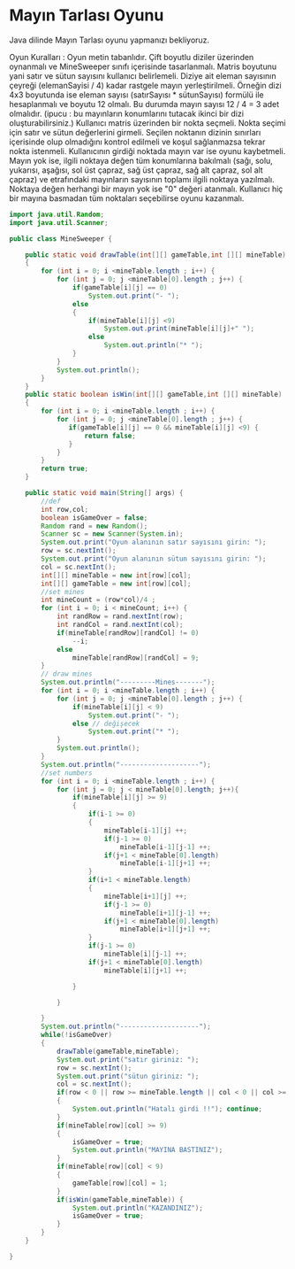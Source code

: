 # Mayın Tarlası Oyunu
Java dilinde Mayın Tarlası oyunu yapmanızı bekliyoruz.

Oyun Kuralları :
Oyun metin tabanlıdır.
Çift boyutlu diziler üzerinden oynanmalı ve MineSweeper sınıfı içerisinde tasarlanmalı.
Matris boyutunu yani satır ve sütun sayısını kullanıcı belirlemeli.
Diziye ait eleman sayısının çeyreği (elemanSayisi / 4) kadar rastgele mayın yerleştirilmeli. Örneğin dizi 4x3 boyutunda ise eleman sayısı (satırSayısı * sütunSayısı) formülü ile hesaplanmalı ve boyutu 12 olmalı. Bu durumda mayın sayısı 12 / 4 = 3 adet olmalıdır. (ipucu : bu mayınların konumlarını tutacak ikinci bir dizi oluşturabilirsiniz.)
Kullanıcı matris üzerinden bir nokta seçmeli. Nokta seçimi için satır ve sütun değerlerini girmeli.
Seçilen noktanın dizinin sınırları içerisinde olup olmadığını kontrol edilmeli ve koşul sağlanmazsa tekrar nokta istenmeli.
Kullanıcının girdiği noktada mayın var ise oyunu kaybetmeli.
Mayın yok ise, ilgili noktaya değen tüm konumlarına bakılmalı (sağı, solu, yukarısı, aşağısı, sol üst çapraz, sağ üst çapraz, sağ alt çapraz, sol alt çapraz) ve etrafındaki mayınların sayısının toplamı ilgili noktaya yazılmalı. Noktaya değen herhangi bir mayın yok ise "0" değeri atanmalı.
Kullanıcı hiç bir mayına basmadan tüm noktaları seçebilirse oyunu kazanmalı.
```java
import java.util.Random;
import java.util.Scanner;

public class MineSweeper {

    public static void drawTable(int[][] gameTable,int [][] mineTable)
    {
        for (int i = 0; i <mineTable.length ; i++) {
            for (int j = 0; j <mineTable[0].length ; j++) {
                if(gameTable[i][j] == 0)
                    System.out.print("- ");
                else
                {
                    if(mineTable[i][j] <9)
                        System.out.print(mineTable[i][j]+" ");
                    else
                        System.out.println("* ");
                }
            }
            System.out.println();
        }
    }
    public static boolean isWin(int[][] gameTable,int [][] mineTable)
    {
        for (int i = 0; i <mineTable.length ; i++) {
            for (int j = 0; j <mineTable[0].length ; j++) {
               if(gameTable[i][j] == 0 && mineTable[i][j] <9) {
                   return false;
               }
            }
        }
        return true;
    }

    public static void main(String[] args) {
        //def
        int row,col;
        boolean isGameOver = false;
        Random rand = new Random();
        Scanner sc = new Scanner(System.in);
        System.out.print("Oyun alanının satır sayısını girin: ");
        row = sc.nextInt();
        System.out.print("Oyun alanının sütun sayısını girin: ");
        col = sc.nextInt();
        int[][] mineTable = new int[row][col];
        int[][] gameTable = new int[row][col];
        //set mines
        int mineCount = (row*col)/4 ;
        for (int i = 0; i < mineCount; i++) {
            int randRow = rand.nextInt(row);
            int randCol = rand.nextInt(col);
            if(mineTable[randRow][randCol] != 0)
                --i;
            else
                mineTable[randRow][randCol] = 9;
        }
        // draw mines
        System.out.println("---------Mines-------");
        for (int i = 0; i <mineTable.length ; i++) {
            for (int j = 0; j <mineTable[0].length ; j++) {
                if(mineTable[i][j] < 9)
                    System.out.print("- ");
                else // değişecek
                    System.out.print("* ");
            }
            System.out.println();
        }
        System.out.println("--------------------");
        //set numbers
        for (int i = 0; i <mineTable.length ; i++) {
            for (int j = 0; j < mineTable[0].length; j++){
                if(mineTable[i][j] >= 9)
                {
                    if(i-1 >= 0)
                    {
                        mineTable[i-1][j] ++;
                        if(j-1 >= 0)
                            mineTable[i-1][j-1] ++;
                        if(j+1 < mineTable[0].length)
                            mineTable[i-1][j+1] ++;
                    }
                    if(i+1 < mineTable.length)
                    {
                        mineTable[i+1][j] ++;
                        if(j-1 >= 0)
                            mineTable[i+1][j-1] ++;
                        if(j+1 < mineTable[0].length)
                            mineTable[i+1][j+1] ++;
                    }
                    if(j-1 >= 0)
                        mineTable[i][j-1] ++;
                    if(j+1 < mineTable[0].length)
                        mineTable[i][j+1] ++;

                }

            }

        }
        System.out.println("--------------------");
        while(!isGameOver)
        {
            drawTable(gameTable,mineTable);
            System.out.print("satır giriniz: ");
            row = sc.nextInt();
            System.out.print("sütun giriniz: ");
            col = sc.nextInt();
            if(row < 0 || row >= mineTable.length || col < 0 || col >= mineTable[0].length)
            {
                System.out.println("Hatalı girdi !!"); continue;
            }
            if(mineTable[row][col] >= 9)
            {
                isGameOver = true;
                System.out.println("MAYINA BASTINIZ");
            }
            if(mineTable[row][col] < 9)
            {
                gameTable[row][col] = 1;
            }
            if(isWin(gameTable,mineTable)) {
                System.out.println("KAZANDINIZ");
                isGameOver = true;
            }
        }
    }

}

```